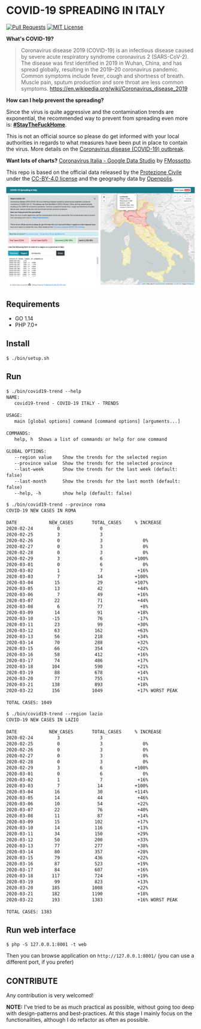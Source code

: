 # COVID-19 SPREADING IN ITALY

[![Pull Requests](https://img.shields.io/badge/PRs-welcome-brightgreen.svg?longCache=true)](https://github.com/fabiocicerchia/covid19-italy/pulls)
[![MIT License](https://img.shields.io/badge/License-MIT-lightgrey.svg?longCache=true)](LICENSE)

**What's COVID-19?**

> Coronavirus disease 2019 (COVID-19) is an infectious disease caused by severe acute respiratory syndrome coronavirus 2
> (SARS-CoV-2). The disease was first identified in 2019 in Wuhan, China, and has spread globally, resulting in the 2019–20
> coronavirus pandemic. Common symptoms include fever, cough and shortness of breath. Muscle pain, sputum production and sore
> throat are less common symptoms.
> https://en.wikipedia.org/wiki/Coronavirus_disease_2019

**How can I help prevent the spreading?**

Since the virus is quite aggressive and the contamination trends are exponential, the recommended way to prevent from
spreading even more is: **[#StayTheFuckHome](https://covid19.fabiocicerchia.it/)**.

This is not an official source so please do get informed with your local authorities in regards to what measures have
been put in place to contain the virus. More details on the
[Coronavirus disease (COVID-19) outbreak](https://www.who.int/emergencies/diseases/novel-coronavirus-2019).

**Want lots of charts?**
[Coronavirus Italia - Google Data Studio](https://datastudio.google.com/reporting/91350339-2c97-49b5-92b8-965996530f00) by [FMossotto](https://twitter.com/FMossotto).

This repo is based on the official data released by the [Protezione Civile](https://github.com/pcm-dpc) under the
[CC-BY-4.0 license](https://github.com/pcm-dpc/COVID-19/blob/master/LICENSE) and the geography data by
[Openpolis](https://github.com/openpolis).

![Screenshot](/screenshot.png)

## Requirements

 - GO 1.14
 - PHP 7.0+

## Install

```
$ ./bin/setup.sh
```

## Run

```
$ ./bin/covid19-trend --help
NAME:
   covid19-trend - COVID-19 ITALY - TRENDS

USAGE:
   main [global options] command [command options] [arguments...]

COMMANDS:
   help, h  Shows a list of commands or help for one command

GLOBAL OPTIONS:
   --region value    Show the trends for the selected region
   --province value  Show the trends for the selected province
   --last-week       Show the trends for the last week (default: false)
   --last-month      Show the trends for the last month (default: false)
   --help, -h        show help (default: false)
```

```
$ ./bin/covid19-trend --province roma
COVID-19 NEW CASES IN ROMA

DATE            NEW_CASES       TOTAL_CASES     % INCREASE
2020-02-24         0               0
2020-02-25         3               3
2020-02-26         0               3               0%
2020-02-27         0               3               0%
2020-02-28         0               3               0%
2020-02-29         3               6            +100%
2020-03-01         0               6               0%
2020-03-02         1               7             +16%
2020-03-03         7              14            +100%
2020-03-04        15              29            +107%
2020-03-05        13              42             +44%
2020-03-06         7              49             +16%
2020-03-07        22              71             +44%
2020-03-08         6              77              +8%
2020-03-09        14              91             +18%
2020-03-10       -15              76             -17%
2020-03-11        23              99             +30%
2020-03-12        63             162             +63%
2020-03-13        56             218             +34%
2020-03-14        70             288             +32%
2020-03-15        66             354             +22%
2020-03-16        58             412             +16%
2020-03-17        74             486             +17%
2020-03-18       104             590             +21%
2020-03-19        88             678             +14%
2020-03-20        77             755             +11%
2020-03-21       138             893             +18%
2020-03-22       156            1049             +17% WORST PEAK

TOTAL CASES: 1049
```

```
$ ./bin/covid19-trend --region lazio
COVID-19 NEW CASES IN LAZIO

DATE            NEW_CASES       TOTAL_CASES     % INCREASE
2020-02-24         3               3
2020-02-25         0               3               0%
2020-02-26         0               3               0%
2020-02-27         0               3               0%
2020-02-28         0               3               0%
2020-02-29         3               6            +100%
2020-03-01         0               6               0%
2020-03-02         1               7             +16%
2020-03-03         7              14            +100%
2020-03-04        16              30            +114%
2020-03-05        14              44             +46%
2020-03-06        10              54             +22%
2020-03-07        22              76             +40%
2020-03-08        11              87             +14%
2020-03-09        15             102             +17%
2020-03-10        14             116             +13%
2020-03-11        34             150             +29%
2020-03-12        50             200             +33%
2020-03-13        77             277             +38%
2020-03-14        80             357             +28%
2020-03-15        79             436             +22%
2020-03-16        87             523             +19%
2020-03-17        84             607             +16%
2020-03-18       117             724             +19%
2020-03-19        99             823             +13%
2020-03-20       185            1008             +22%
2020-03-21       182            1190             +18%
2020-03-22       193            1383             +16% WORST PEAK

TOTAL CASES: 1383
```

## Run web interface

```
$ php -S 127.0.0.1:8001 -t web
```

Then you can browse application on `http://127.0.0.1:8001/` (you can use a different port, if you prefer)

## CONTRIBUTE

Any contribution is very welcomed!

**NOTE:** I've tried to be as much practical as possible, without going too deep with design-patterns and best-practices.
At this stage I mainly focus on the functionalities, although I do refactor as often as possible.
